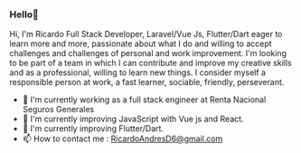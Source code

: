 ### Hello👋

Hi, I'm Ricardo Full Stack Developer, Laravel/Vue Js, Flutter/Dart eager to learn more and more, passionate about what I do and willing to accept challenges and challenges of personal and work improvement. I'm looking to be part of a team in which I can contribute and improve my creative skills and as a professional, willing to learn new things. I consider myself a responsible person at work, a fast learner, sociable, friendly, perseverant.


- 🔭 I'm currently working as a full stack engineer at Renta Nacional Seguros Generales
- 🌱 I'm currently improving JavaScript with Vue js and React.
- 🌱 I'm currently improving Flutter/Dart.
- 📫 How to contact me : RicardoAndresD6@gmail.com
